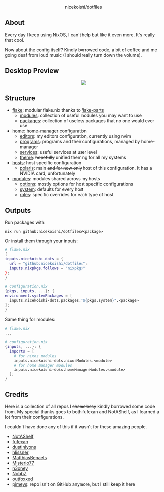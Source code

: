 <p align="center">
    nicekoishi/dotfiles
</p>

## About

Every day I keep using NixOS, I can't help but like it even more. It's really
that cool.

Now about the config itself? Kindly borrowed code, a bit of coffee and me going
deaf from loud music (I should really turn down the volume).

## Desktop Preview

<p id="preview" align="center">
    <img src="https://github.com/nicekoishi/dotfiles/assets/89671198/c80face8-fe92-412e-b9b1-0ae017553d16" />
</p>

## Structure

-   [flake](flake): modular flake.nix thanks to
    [flake-parts](https://github.com/hercules-ci/flake-parts)
    -   [modules](flake/modules): collection of useful modules you may want to use
    -   [packages](flake/pkgs): collection of useless packages that no one would
        ever use
-   [home](home): [home-manager](https://github.com/nix-community/home-manager)
    configuration
    -   [editors](home/editors): my editors configuration, currently using nvim
    -   [programs](home/programs): programs and their configurations, managed by
        home-manager
    -   [services](home/services): useful services at user level
    -   [theme](home/theme): ~~hopefully~~ unified theming for all my systems
-   [hosts](hosts): host specific configuration
    -   [polaris](hosts/polaris): main ~~and for now only~~ host of this
        configuration. It has a NVIDIA card, unfortunately
-   [modules](modules): modules shared across my hosts
    -   [options](modules/options): mostly options for host specific configurations
    -   [system](modules/system): defaults for every host
    -   [roles](modules/roles): specific overrides for each type of host

## Outputs

Run packages with:

```console
nix run github:nicekoishi/dotfiles#<package>
```

Or install them through your inputs:

```nix
# flake.nix
{
inputs.nicekoishi-dots = {
  url = "github:nicekoishi/dotfiles";
  inputs.nixpkgs.follows = "nixpkgs"
};
}

# configuration.nix
{pkgs, inputs, ...}: {
environment.systemPackages = [
  inputs.nicekoishi-dots.packages."${pkgs.system}".<package>
];
}
```

Same thing for modules:

```nix
# flake.nix
...

# configuration.nix
{inputs, ...}: {
  imports = [
    # for nixos modules
    inputs.nicekoishi-dots.nixosModules.<module>
    # for home manager modules
    inputs.nicekoishi-dots.homeManagerModules.<module>
  ];
}
```

## Credits

Here is a collection of all repos I ~~shamelessy~~ kindly borrowed some code
from. My special thanks goes to both fufexan and NotAShelf, as I learned a lot
from their configurations.

I couldn't have done any of this if it wasn't for these amazing people.

-   [NotAShelf](https://github.com/NotAShelf/nyx)
-   [fufexan](https://github.com/fufexan/dotfiles)
-   [dustinlyons](https://github.com/dustinlyons/nixos-config)
-   [hlissner](https://github.com/hlissner/dotfiles)
-   [MatthiasBenaets](https://github.com/MatthiasBenaets/nixos-config)
-   [Misterio77](https://github.com/Misterio77/nix-config)
-   [n3oney](https://github.com/n3oney/nixus)
-   [NobbZ](https://github.com/NobbZ/nixos-config)
-   [outfoxxed](https://github.com/outfoxxed)
-   [pimeys](): repo isn't on GitHub anymore, but I still keep it here
